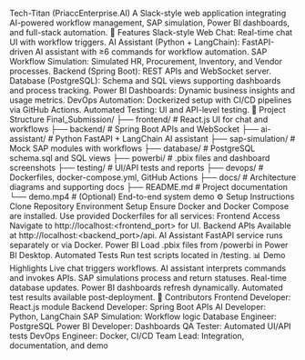 Tech-Titan (PriaccEnterprise.AI)
A Slack-style web application integrating AI-powered workflow management, SAP simulation, Power BI dashboards, and full-stack automation.
🚀 Features
Slack-style Web Chat: Real-time chat UI with workflow triggers.
AI Assistant (Python + LangChain): FastAPI-driven AI assistant with ≥6 commands for workflow automation.
SAP Workflow Simulation: Simulated HR, Procurement, Inventory, and Vendor processes.
Backend (Spring Boot): REST APIs and WebSocket server.
Database (PostgreSQL): Schema and SQL views supporting dashboards and process tracking.
Power BI Dashboards: Dynamic business insights and usage metrics.
DevOps Automation: Dockerized setup with CI/CD pipelines via GitHub Actions.
Automated Testing: UI and API-level testing.
📂 Project Structure
Final_Submission/
├── frontend/         # React.js UI for chat and workflows
├── backend/          # Spring Boot APIs and WebSocket
├── ai-assistant/     # Python FastAPI + LangChain AI assistant
├── sap-simulation/   # Mock SAP modules with workflows
├── database/         # PostgreSQL schema.sql and SQL views
├── powerbi/          # .pbix files and dashboard screenshots
├── testing/          # UI/API tests and reports
├── devops/           # Dockerfiles, docker-compose.yml, GitHub Actions
├── docs/             # Architecture diagrams and supporting docs
├── README.md         # Project documentation
└── demo.mp4          # (Optional) End-to-end system demo
⚙️ Setup Instructions
Clone Repository
Environment Setup
Ensure Docker and Docker Compose are installed.
Use provided Dockerfiles for all services:
Frontend Access
Navigate to http://localhost:<frontend_port> for UI.
Backend APIs
Available at http://localhost:<backend_port>/api.
AI Assistant
FastAPI service runs separately or via Docker.
Power BI
Load .pbix files from /powerbi in Power BI Desktop.
Automated Tests
Run test scripts located in /testing.
📊 Demo Highlights
Live chat triggers workflows.
AI assistant interprets commands and invokes APIs.
SAP simulations process and return statuses.
Real-time database updates.
Power BI dashboards refresh dynamically.
Automated test results available post-deployment.
📌 Contributors
Frontend Developer: React.js module
Backend Developer: Spring Boot APIs
AI Developer: Python, LangChain
SAP Simulation: Workflow logic
Database Engineer: PostgreSQL
Power BI Developer: Dashboards
QA Tester: Automated UI/API tests
DevOps Engineer: Docker, CI/CD
Team Lead: Integration, documentation, and demo
